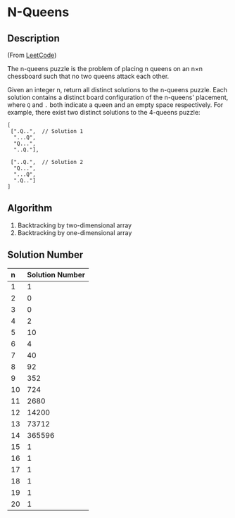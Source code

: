 # N-Queens
## Description
(From [LeetCode](https://leetcode.com/problems/n-queens/))

The n-queens puzzle is the problem of placing n queens on an n×n chessboard such that no two queens attack each other.

Given an integer n, return all distinct solutions to the n-queens puzzle.
Each solution contains a distinct board configuration of the n-queens' placement, where `Q` and `.` both indicate a queen
 and an empty space respectively.
For example, there exist two distinct solutions to the 4-queens puzzle:
```
[
 [".Q..",  // Solution 1
  "...Q",
  "Q...",
  "..Q."],

 ["..Q.",  // Solution 2
  "Q...",
  "...Q",
  ".Q.."]
]
```

## Algorithm
1. Backtracking by two-dimensional array
2. Backtracking by one-dimensional array

## Solution Number
|   n   | Solution Number |
| :---- | :--------- |
|   1   |    1       |
|   2   |    0       |
|   3   |    0       |
|   4   |    2       |
|   5   |    10      |
|   6   |    4       |
|   7   |    40      |
|   8   |    92      |
|   9   |    352     |
|   10  |    724     |
|   11  |    2680    |
|   12  |    14200   |
|   13  |    73712   |
|   14  |    365596  |
|   15  |    1       |
|   16  |    1       |
|   17  |    1       |
|   18  |    1       |
|   19  |    1       |
|   20  |    1       |
